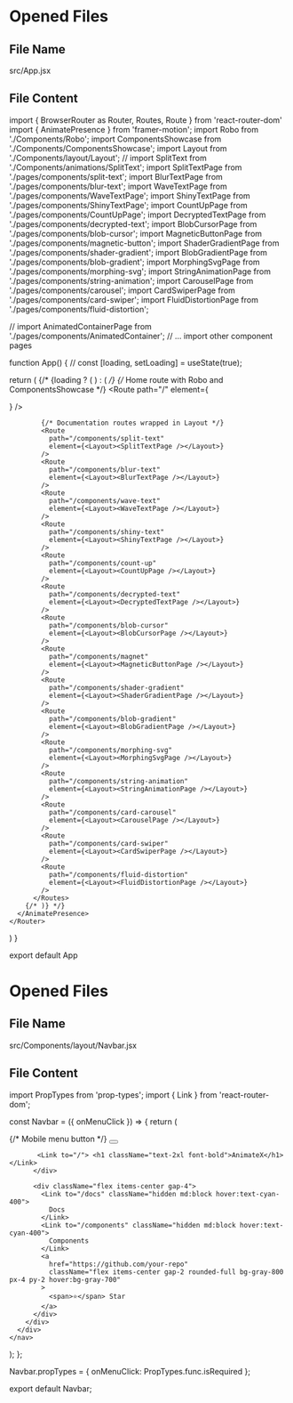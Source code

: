 # Opened Files
## File Name
src/App.jsx
## File Content
import { BrowserRouter as Router, Routes, Route } from 'react-router-dom'
import { AnimatePresence } from 'framer-motion';
import Robo from './Components/Robo';
import ComponentsShowcase from './Components/ComponentsShowcase';
import Layout from './Components/layout/Layout';
// import SplitText from './Components/animations/SplitText';
import SplitTextPage from './pages/components/split-text';
import BlurTextPage from './pages/components/blur-text';
import WaveTextPage from './pages/components/WaveTextPage';
import ShinyTextPage from './pages/components/ShinyTextPage';
import CountUpPage from './pages/components/CountUpPage';
import DecryptedTextPage from './pages/components/decrypted-text';
import BlobCursorPage from './pages/components/blob-cursor';
import MagneticButtonPage from './pages/components/magnetic-button';
import ShaderGradientPage from './pages/components/shader-gradient';
import BlobGradientPage from './pages/components/blob-gradient';
import MorphingSvgPage from './pages/components/morphing-svg';
import StringAnimationPage from './pages/components/string-animation';
import CarouselPage from './pages/components/carousel';
import CardSwiperPage from './pages/components/card-swiper';
import FluidDistortionPage from './pages/components/fluid-distortion';

// import AnimatedContainerPage from './pages/components/AnimatedContainer';
// ... import other component pages

function App() {
  // const [loading, setLoading] = useState(true);

  return (
    <Router>
      <AnimatePresence mode='wait'>
        {/* {loading ? (
          <Loader setLoading={setLoading} key="loader" />
        ) : ( */}
          <Routes>
            {/* Home route with Robo and ComponentsShowcase */}
            <Route 
              path="/" 
              element={
                <div className="bg-black min-h-screen relative">
                  <div className="h-screen">
                    <Robo/>
                  </div>
                  <div className="relative z-10">
                    <ComponentsShowcase/>
                  </div>
                </div>
              } 
            />

            {/* Documentation routes wrapped in Layout */}
            <Route 
              path="/components/split-text" 
              element={<Layout><SplitTextPage /></Layout>} 
            />
            <Route 
              path="/components/blur-text" 
              element={<Layout><BlurTextPage /></Layout>} 
            />
            <Route 
              path="/components/wave-text" 
              element={<Layout><WaveTextPage /></Layout>} 
            />
            <Route 
              path="/components/shiny-text" 
              element={<Layout><ShinyTextPage /></Layout>} 
            />
            <Route 
              path="/components/count-up" 
              element={<Layout><CountUpPage /></Layout>} 
            />
            <Route 
              path="/components/decrypted-text" 
              element={<Layout><DecryptedTextPage /></Layout>} 
            />
            <Route 
              path="/components/blob-cursor" 
              element={<Layout><BlobCursorPage /></Layout>} 
            />
            <Route 
              path="/components/magnet" 
              element={<Layout><MagneticButtonPage /></Layout>} 
            />
            <Route 
              path="/components/shader-gradient" 
              element={<Layout><ShaderGradientPage /></Layout>} 
            />
            <Route 
              path="/components/blob-gradient" 
              element={<Layout><BlobGradientPage /></Layout>} 
            />
            <Route 
              path="/components/morphing-svg" 
              element={<Layout><MorphingSvgPage /></Layout>} 
            />
            <Route 
              path="/components/string-animation" 
              element={<Layout><StringAnimationPage /></Layout>} 
            />
            <Route 
              path="/components/card-carousel" 
              element={<Layout><CarouselPage /></Layout>} 
            />
            <Route 
              path="/components/card-swiper" 
              element={<Layout><CardSwiperPage /></Layout>} 
            />
            <Route 
              path="/components/fluid-distortion" 
              element={<Layout><FluidDistortionPage /></Layout>} 
            />
          </Routes>
        {/* )} */}
      </AnimatePresence>
    </Router>
  )
}

export default App
# Opened Files
## File Name
src/Components/layout/Navbar.jsx
## File Content
import PropTypes from 'prop-types';
import { Link } from 'react-router-dom';

const Navbar = ({ onMenuClick }) => {
  return (
    <nav className="fixed top-0 w-full z-40 border-b border-gray-800 bg-black/90 backdrop-blur-xl">
      <div className="px-4 py-4">
        <div className="flex items-center justify-between">
          <div className="flex items-center gap-4">
            {/* Mobile menu button */}
            <button
              onClick={onMenuClick}
              className="md:hidden p-2 hover:bg-gray-800 rounded-lg"
            >
              <svg
                className="w-6 h-6"
                fill="none"
                stroke="currentColor"
                viewBox="0 0 24 24"
              >
                <path
                  strokeLinecap="round"
                  strokeLinejoin="round"
                  strokeWidth={2}
                  d="M4 6h16M4 12h16M4 18h16"
                />
              </svg>
            </button>
            
           <Link to="/"> <h1 className="text-2xl font-bold">AnimateX</h1></Link>
          </div>

          <div className="flex items-center gap-4">
            <Link to="/docs" className="hidden md:block hover:text-cyan-400">
              Docs
            </Link>
            <Link to="/components" className="hidden md:block hover:text-cyan-400">
              Components
            </Link>
            <a
              href="https://github.com/your-repo"
              className="flex items-center gap-2 rounded-full bg-gray-800 px-4 py-2 hover:bg-gray-700"
            >
              <span>⭐</span> Star
            </a>
          </div>
        </div>
      </div>
    </nav>
  );
};

Navbar.propTypes = {
  onMenuClick: PropTypes.func.isRequired
};

export default Navbar;

